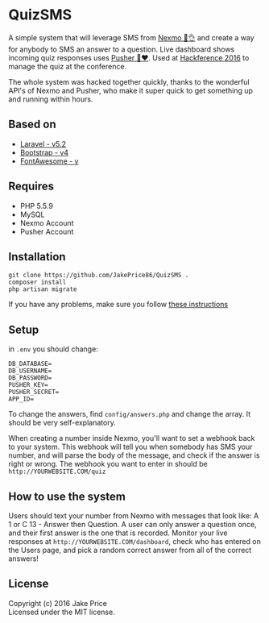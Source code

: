 # QuizSMS

A simple system that will leverage SMS from [Nexmo 📲👌](https://www.nexmo.com/) and create a way for anybody to SMS an answer to a question. Live dashboard shows incoming quiz responses uses [Pusher 🤖♥](https://pusher.com/). Used at [Hackference 2016](http://2016.hackference.co.uk/) to manage the quiz at the conference.

The whole system was hacked together quickly, thanks to the wonderful API's of Nexmo and Pusher, who make it super quick to get something up and running within hours.

## Based on

- [Laravel - v5.2](https://laravel.com)
- [Bootstrap - v4](http://v4-alpha.getbootstrap.com/)
- [FontAwesome - v](https://fontawesome.io)

## Requires

- PHP 5.5.9
- MySQL
- Nexmo Account
- Pusher Account

## Installation

```
git clone https://github.com/JakePrice86/QuizSMS .
composer install
php artisan migrate
```

If you have any problems, make sure you follow [these instructions](https://laravel.com/docs/5.2/installation)

## Setup

in `.env` you should change:

```
DB_DATABASE=
DB_USERNAME=
DB_PASSWORD=
PUSHER_KEY=
PUSHER_SECRET=
APP_ID=
```

To change the answers, find `config/answers.php` and change the array. It should be very self-explanatory.

When creating a number inside Nexmo, you'll want to set a webhook back to your system. This webhook will tell you when somebody has SMS your number, and will parse the body of the message, and check if the answer is right or wrong. The webhook you want to enter in should be `http://YOURWEBSITE.COM/quiz`

## How to use the system

Users should text your number from Nexmo with messages that look like: A 1 or C 13 - Answer then Question. A user can only answer a question once, and their first answer is the one that is recorded. Monitor your live responses at `http://YOURWEBSITE.COM/dashboard`, check who has entered on the Users page, and pick a random correct answer from all of the correct answers!

## License

Copyright (c) 2016 Jake Price  
Licensed under the MIT license.